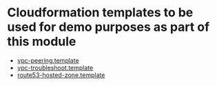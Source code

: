 # Cloudformation templates to be used for demo purposes as part of this module

* [vpc-peering.template](vpc-peering.template)
* [vpc-troubleshoot.template](vpc-troubleshoot.template)
* [route53-hosted-zone.template](route53-hosted-zone.template)